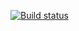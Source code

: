 [![Build status](https://ci.appveyor.com/api/projects/status/jg07b0k7kihjei5d?svg=true)](https://ci.appveyor.com/project/Uwenta/javagradleselenium)
